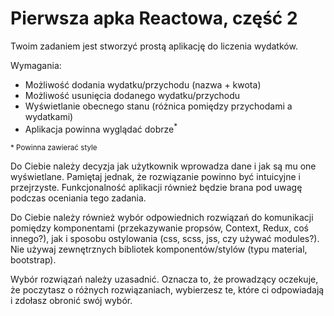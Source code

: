 # Pierwsza apka Reactowa, część 2

Twoim zadaniem jest stworzyć prostą aplikację do liczenia wydatków.

Wymagania:

- Możliwość dodania wydatku/przychodu (nazwa + kwota)
- Możliwość usunięcia dodanego wydatku/przychodu
- Wyświetlanie obecnego stanu (różnica pomiędzy przychodami a wydatkami)
- Aplikacja powinna wyglądać dobrze<sup>\*</sup>

<sup>\* Powinna zawierać style</sup>

Do Ciebie należy decyzja jak użytkownik wprowadza dane i jak są mu one wyświetlane. Pamiętaj jednak, że rozwiązanie powinno być intuicyjne i przejrzyste. Funkcjonalność aplikacji również będzie brana pod uwagę podczas oceniania tego zadania.

Do Ciebie należy również wybór odpowiednich rozwiązań do komunikacji pomiędzy komponentami (przekazywanie propsów, Context, Redux, coś innego?), jak i sposobu ostylowania (css, scss, jss, czy używać modules?). Nie używaj zewnętrznych bibliotek komponentów/stylów (typu material, bootstrap).

Wybór rozwiązań należy uzasadnić. Oznacza to, że prowadzący oczekuje, że poczytasz o różnych rozwiązaniach, wybierzesz te, które ci odpowiadają i zdołasz obronić swój wybór.

